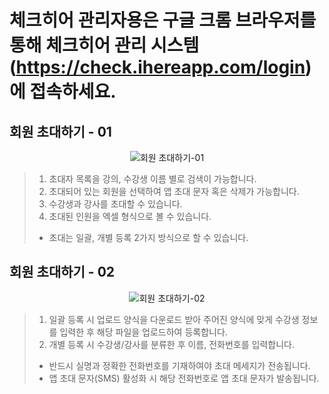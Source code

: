 # 체크히어 관리자용은 구글 크롬 브라우저를 통해 체크히어 관리 시스템 (https://check.ihereapp.com/login) 에 접속하세요.
## 회원 초대하기 - 01

<p align = "center">
<img alt="회원 초대하기-01" src="https://github.com/user-attachments/assets/5d56b06f-e536-44cc-94a6-3325543635c1">
<p/>


>1. 초대자 목록을 강의, 수강생 이름 별로 검색이 가능합니다.
>2. 초대되어 있는 회원을 선택하여 앱 초대 문자 혹은 삭제가 가능합니다.
>3. 수강생과 강사를 초대할 수 있습니다.
>4. 초대된 인원을 엑셀 형식으로 볼 수 있습니다.
> * 초대는 일괄, 개별 등록 2가지 방식으로 할 수 있습니다.

## 회원 초대하기 - 02

<p align = "center">
<img alt="회원 초대하기-02" src="https://github.com/user-attachments/assets/8588ebc4-e1c1-4518-95a3-5b9843fc8d0e">
<p/>

>1. 일괄 등록 시 업로드 양식을 다운로드 받아 주어진 양식에 맞게 수강생 정보를 입력한 후 해당 파일을 업로드하여 등록합니다.
>2. 개별 등록 시 수강생/강사를 분류한 후 이름, 전화번호를 입력합니다.
> * 반드시 실명과 정확한 전화번호를 기재하여야 초대 메세지가 전송됩니다.
> * 앱 초대 문자(SMS) 활성화 시 해당 전화번호로 앱 초대 문자가 발송됩니다.



